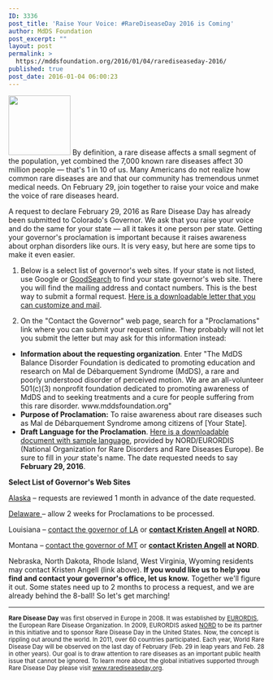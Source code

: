 ```yaml
---
ID: 3336
post_title: 'Raise Your Voice: #RareDiseaseDay 2016 is Coming'
author: MdDS Foundation
post_excerpt: ""
layout: post
permalink: >
  https://mddsfoundation.org/2016/01/04/rarediseaseday-2016/
published: true
post_date: 2016-01-04 06:00:23
---
```

<a href="http://www.rarediseaseday.org/"><img class="alignleft" title="Rare Disease Day logo" src="http://img.rarediseaseday.org/RDD_2011/downloads/RDD_white_lg.jpg" alt="" width="122" height="117" /></a> By definition, a rare disease affects a small segment of the population, yet combined the 7,000 known rare diseases affect 30 million people — that's 1 in 10 of us. Many Americans do not realize how common rare diseases are and that our community has tremendous unmet medical needs. On February 29, join together to raise your voice and make the voice of rare diseases heard.

A request to declare February 29, 2016 as Rare Disease Day has already been submitted to Colorado's Governor. We ask that you raise your voice and do the same for your state — all it takes it one person per state. Getting your governor's proclamation is important because it raises awareness about orphan disorders like ours. It is very easy, but here are some tips to make it even easier.

1) Below is a select list of governor's web sites. If your state is not listed, use Google or <a title="GoodSearch" href="http://www.goodsearch.com/" target="_blank" rel="noopener">GoodSearch</a> to find your state governor's web site. There you will find the mailing address and contact numbers. This is the best way to submit a formal request. <a title="Rare Disease Day Proclamation Request" href="http://mddsfoundation.files.wordpress.com/2012/01/rdd-governor-letter-2012.doc">Here is a downloadable letter that you can customize and mail</a>.

2) On the "Contact the Governor" web page, search for a "Proclamations" link where you can submit your request online. They probably will not let you submit the letter but may ask for this information instead:
<ul>
 	<li><strong>Information about the requesting organization</strong>. Enter "The MdDS Balance Disorder Foundation is dedicated to promoting education and research on Mal de Débarquement Syndrome (MdDS), a rare and poorly understood disorder of perceived motion. We are an all-volunteer 501(c)(3) nonprofit foundation dedicated to promoting awareness of MdDS and to seeking treatments and a cure for people suffering from this rare disorder. www.mddsfoundation.org"</li>
 	<li><strong>Purpose of Proclamation:</strong> To raise awareness about rare diseases such as Mal de Débarquement Syndrome among citizens of [Your State].</li>
 	<li><strong>Draft Language for the Proclamation</strong>. <a title="Sample Rare Disease Day Proclamation Wording" href="http://www.google.com/url?sa=t&amp;rct=j&amp;q=&amp;esrc=s&amp;source=web&amp;cd=1&amp;ved=0CCAQFjAA&amp;url=http%3A%2F%2Frarediseaseday.us%2Ffiles%2FRDD-sample-proclamation.doc&amp;ei=0SAPT7inM-mfiQKbs4jaDQ&amp;usg=AFQjCNFxexB4xzytkEC-TcwOIELHjK4i4g&amp;sig2=mrfn_i2RSQagHL50gnot5w">Here is a downloadable document with sample language</a>, provided by NORD/EURORDIS (National Organization for Rare Disorders and Rare Diseases Europe). Be sure to fill in <em>your</em> state's name. The date requested needs to say <strong>February 29, 2016</strong>.</li>
</ul>
<strong>Select List of Governor's Web Sites</strong>

<a title="AZ Proclamation Request Form" href="http://gov.alaska.gov/Walker/contact/constituent-relations/proclamations.html">Alaska</a> – requests are reviewed 1 month in advance of the date requested.

<a href="http://governor.delaware.gov/forms/gov_recognition.shtml">Delaware </a>– allow 2 weeks for Proclamations to be processed.

Louisiana – <a href="http://gov.louisiana.gov/page/contact">contact the governor of LA</a> or <strong><a href="mailto:kangell@rarediseases.org">contact Kristen Angell</a> at NORD</strong>.

Montana – <a href="https://governor.mt.gov/Home/Contact">contact the governor of MT</a> or <strong><a href="mailto:kangell@rarediseases.org">contact Kristen Angell</a> at NORD</strong>.

Nebraska, North Dakota, Rhode Island, West Virginia, Wyoming residents may contact Kristen Angell (link above). <strong>If you would like us to help you find and contact your governor's office, let us know.</strong> Together we'll figure it out. Some states need up to 2 months to process a request, and we are already behind the 8-ball! So let's get marching!
<small>
***
<strong>Rare Disease Day</strong> was first observed in Europe in 2008. It was established by <a href="http://eurordis.org/" target="_blank" rel="noopener">EURORDIS</a>, the European Rare Disease Organization. In 2009, EURORDIS asked <a href="http://rarediseases.org/" target="_blank" rel="noopener">NORD</a> to be its partner in this initiative and to sponsor Rare Disease Day in the United States. Now, the concept is rippling out around the world. In 2011, over 60 countries participated.
Each year, World Rare Disease Day will be observed on the last day of February (Feb. 29 in leap years and Feb. 28 in other years). Our goal is to draw attention to rare diseases as an important public health issue that cannot be ignored. To learn more about the global initiatives supported through Rare Disease Day please visit <a href="http://rarediseaseday.org/" target="_blank" rel="noopener">www.rarediseaseday.org</a>.</small>